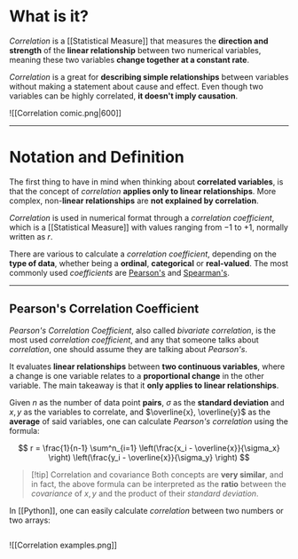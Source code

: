 # What is it?

*Correlation* is a [[Statistical Measure]] that measures the **direction and strength** of the **linear relationship** between two numerical variables, meaning these two variables **change together at a constant rate**. 

*Correlation* is a great for **describing simple relationships** between variables without making a statement about cause and effect. Even though two variables can be highly correlated, **it doesn't imply causation**.

![[Correlation comic.png|600]]

___
# Notation and Definition

The first thing to have in mind when thinking about **correlated variables**, is that the concept of *correlation* **applies only to linear relationships**. More complex, non-**linear relationships** are **not explained by correlation**. 

*Correlation* is used in numerical format through a *correlation coefficient*, which is a [[Statistical Measure]] with values ranging from $-1$ to $+1$, normally written as $r$.

There are various to calculate a *correlation coefficient*, depending on the **type of data**, whether being a **ordinal**, **categorical** or **real-valued**. The most commonly used *coefficients* are [Pearson's](https://en.wikipedia.org/wiki/Pearson_correlation_coefficient) and [Spearman's](https://en.wikipedia.org/wiki/Spearman%27s_rank_correlation_coefficient).
___
## Pearson's Correlation Coefficient

*Pearson's Correlation Coefficient*, also called *bivariate correlation*, is the most used *correlation coefficient*, and any that someone talks about *correlation*, one should assume they are talking about *Pearson's*.

It evaluates **linear relationships** between **two continuous variables**, where a change is one variable relates to a **proportional change** in the other variable. The main takeaway is that it **only applies to linear relationships**.

Given $n$ as the number of data point **pairs**, $\sigma$ as the **standard deviation** and $x, y$ as the variables to correlate,  and $\overline{x}, \overline{y}$ as the **average** of said variables, one can calculate *Pearson's correlation* using the formula:

$$
r = \frac{1}{n-1} 
\sum^n_{i=1} 
\left(\frac{x_i - \overline{x}}{\sigma_x} \right)
\left(\frac{y_i - \overline{x}}{\sigma_y} \right)
$$

> [!tip] Correlation and covariance
> Both concepts are **very similar**, and in fact, the above formula can be interpreted as the **ratio** between the *covariance* of $x, y$ and the product of their *standard deviation*.

In [[Python]], one can easily calculate *correlation* between two numbers or two arrays:
```

```

![[Correlation examples.png]]